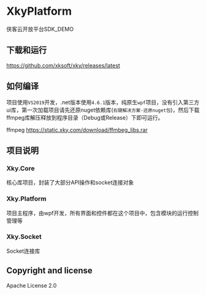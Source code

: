 # XkyPlatform
侠客云开放平台SDK_DEMO

## 下载和运行
https://github.com/xksoft/xky/releases/latest



## 如何编译
  
项目使用`VS2019`开发，.net版本使用`4.6.1`版本，纯原生`wpf`项目，没有引入第三方ui库，第一次加载项目请先还原nuget依赖库(`右键解决方案-还原nuget包`)，然后下载ffmpeg库解压释放到程序目录（Debug或Release）下即可运行。

ffmpeg https://static.xky.com/download/ffmbeg_libs.rar

## 项目说明

### Xky.Core
核心库项目，封装了大部分API操作和socket连接对象

### Xky.Platform
项目主程序，由wpf开发，所有界面和控件都在这个项目中，包含模块的运行控制管理等

### Xky.Socket
Socket连接库

## Copyright and license

Apache License 2.0
